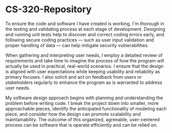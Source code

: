# CS-320-Repository

To ensure the code and software I have created is working, I'm thorough in the testing and validating process at each stage of development. Designing and running unit tests help to discover and correct coding errors early, and following secure coding practices — such as user input validation and proper handling of data — can help mitigate security vulnerabilities.


When gathering and interpreting user needs, I employ a detailed review of requirements and take time to imagine the process of how the program will actually be used in practical, real-world scenarios. I ensure that the design is aligned with user expectations while keeping usability and reliability as primary focuses. I also solicit and act on feedback from users or stakeholders regularly to enhance the program as is warranted to address user needs.


My software design approach begins with planning and understanding the problem before writing code. I break the project down into smaller, more approachable pieces, identify the anticipated functionality of modeling each piece, and consider how the design can promote scalability and maintainability. The outcome of this organized, agreeable, user-centered process can be software that is operate efficiently and can be relied on.
